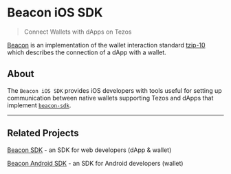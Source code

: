 # Beacon iOS SDK

<!-- TODO: badges -->

> Connect Wallets with dApps on Tezos

[Beacon](https://walletbeacon.io) is an implementation of the wallet interaction standard [tzip-10](https://gitlab.com/tzip/tzip/blob/master/proposals/tzip-10/tzip-10.md) which describes the connection of a dApp with a wallet.

## About

The `Beacon iOS SDK` provides iOS developers with tools useful for setting up communication between native wallets supporting Tezos and dApps that implement [`beacon-sdk`](https://github.com/airgap-it/beacon-sdk).

<!-- TODO: once published ## Installation -->

<!-- TODO: ## Documentation -->

<!-- TODO: ## Project Overview -->

<!-- TODO: ## Examples -->

<!-- TODO: ## Development -->

---
## Related Projects

[Beacon SDK](https://github.com/airgap-it/beacon-sdk) - an SDK for web developers (dApp & wallet)

[Beacon Android SDK](https://github.com/airgap-it/beacon-android-sdk) - an SDK for Android developers (wallet)
